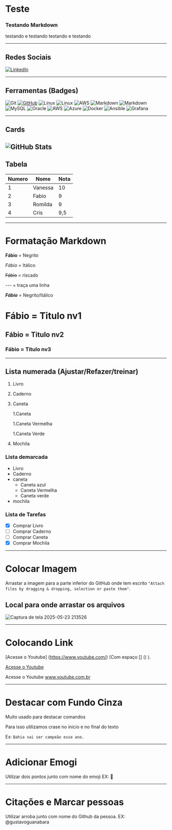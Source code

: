 # Teste
### Testando Markdown
 testando e testando 
 testando e testando

---

## Redes Sociais

[![LinkedIn](https://img.shields.io/badge/LinkedIn-0077B5?style=for-the-badge&logo=linkedin&logoColor=white)](https://www.linkedin.com/in/SEUUSERNAME/)

---

## Ferramentas (Badges)

![Git](https://img.shields.io/badge/GIT-E44C30?style=for-the-badge&logo=git&logoColor=white)
[![GitHub](https://img.shields.io/badge/GitHub-100000?style=for-the-badge&logo=github&logoColor=white)](https://github.com/SEUUSERNAME)
![Linux](https://img.shields.io/badge/Linux-000?style=for-the-badge&logo=linux&logoColor=FCC624)
![Linux](https://img.shields.io/badge/Linux-FCC624?style=for-the-badge&logo=linux&logoColor=black)
![AWS](https://img.shields.io/badge/AWS-000.svg?style=for-the-badge&logo=amazon-aws&logoColor=white)
![Markdown](https://img.shields.io/badge/Markdown-000?style=for-the-badge&logo=markdown)
![Markdown](https://img.shields.io/badge/markdown-%23000000.svg?style=for-the-badge&logo=markdown&logoColor=white)
![MySQL](https://img.shields.io/badge/mysql-4479A1.svg?style=for-the-badge&logo=mysql&logoColor=white)
![Oracle](https://img.shields.io/badge/Oracle-F80000?style=for-the-badge&logo=oracle&logoColor=white)
![AWS](https://img.shields.io/badge/AWS-%23FF9900.svg?style=for-the-badge&logo=amazon-aws&logoColor=white)
![Azure](https://img.shields.io/badge/azure-%230072C6.svg?style=for-the-badge&logo=microsoftazure&logoColor=white)
![Docker](https://img.shields.io/badge/docker-%230db7ed.svg?style=for-the-badge&logo=docker&logoColor=white)
![Ansible](https://img.shields.io/badge/ansible-%231A1918.svg?style=for-the-badge&logo=ansible&logoColor=white)
![Grafana](https://img.shields.io/badge/grafana-%23F46800.svg?style=for-the-badge&logo=grafana&logoColor=white)

---

## Cards
 ![GitHub Stats](https://github-readme-stats.vercel.app/api?username=SEUUSERNAME&theme=transparent&bg_color=000&border_color=30A3DC&show_icons=true&icon_color=30A3DC&title_color=E94D5F&text_color=FFF)
---

## Tabela

Numero|Nome|Nota
---|---|---|
1|Vanessa|10
2|Fabio|9
3|Romilda|9
4|Cris|9,5
---

# Formatação Markdown

**Fábio** = Negrito 

*Fábio* = Itálico

~~Fábio~~ = riscado

---  = traça uma linha

__*Fábio*__ = Negrito/Itálico

# Fábio = Titulo nv1
## Fábio = Titulo nv2
### Fábio = Titulo nv3

---

## Lista numerada (Ajustar/Refazer/treinar)
1. Livro
1. Caderno
1. Caneta

   1.Caneta 
   
   1.Caneta Vermelha
   
   1.Caneta Verde
   
1. Mochila

### Lista demarcada
* Livro
* Caderno
* caneta
   * Caneta azul
   * Caneta Vermelha
   * Caneta verde
* mochila


### Lista de Tarefas
- [x] Comprar Livro
- [ ] Comprar Caderno
- [ ] Comprar Caneta
- [x] Comprar Mochila

---

# Colocar Imagem 
Arrastar a imagem para a parte inferior do GitHub onde tem escrito ``"Attach files by dragging & dropping, selection or paste them"``.  
## Local para onde arrastar os arquivos 
![Captura de tela 2025-05-23 213526](https://github.com/user-attachments/assets/bc9b8c83-3e08-4a4e-8a3b-9639057fd0df)

---

# Colocando Link
[Acesse o Youtube] (https://www.youtube.com/) (Com espaço [] () ).

[Acesse o Youtube](https://www.youtube.com/) 

Acesse o Youtube www.youtube.com.br 

---

# Destacar com Fundo Cinza
  Muito usado para destacar comandos
  
 Para isso utilizamos crase no inicio e no final do texto
 
 Ex: ``Bahia vai ser campeão esse ano.`` 

---

# Adicionar Emogi
Utilizar dois pontos junto com nome do emoji
EX:  🐒

---

# Citações e Marcar pessoas
Utilizar arroba junto com nome do Github da pessoa.
EX: @gustavoguanabara  
      
